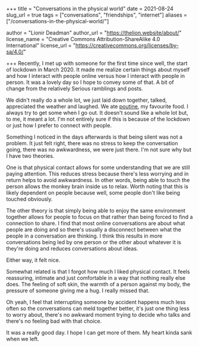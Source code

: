 +++
title = "Conversations in the physical world"
date = 2021-08-24
slug_url = true
tags = ["conversations", "friendships", "internet"]
aliases = ["/conversations-in-the-physical-world/"]

author = "Lionir Deadman"
author_url = "https://thelion.website/about/"
license_name = "Creative Commons Attribution-ShareAlike 4.0 International"
license_url = "https://creativecommons.org/licenses/by-sa/4.0/"

+++
Recently, I met up with someone for the first time since well, the start of lockdown in March 2020. It made me realize certain things about myself
and how I interact with people online versus how I interact with people in person. It was a lovely day
so I hope to convey some of that. A bit of change from the relatively Serious ramblings and posts.
<!--more-->

We didn't really do a whole lot, we just laid down together, talked, appreciated the weather and laughed. We ate [poutine](https://en.wikipedia.org/wiki/Poutine),
my favourite food. I always try to get some when I go out. It doesn't sound like a whole lot but, to me, it meant a lot. I'm not entirely sure if this
is because of the lockdown or just how I prefer to connect with people.

Something I noticed in the days afterwards is that being silent was not a problem. It just felt right, there was no stress to keep the conversation
going, there was no awkwardness, we were just there. I'm not sure why but I have two theories. 

One is that physical contact allows for some understanding that we are still paying attention. This reduces stress because there's less worrying and in
return helps to avoid awkwardness. In other words, being able to touch the person allows the monkey brain inside us to relax. 
Worth noting that this is likely dependent on people because well, some people don't like being touched obviously.

The other theory is that simply being able to enjoy the same environment together allows for people to focus on that rather than being forced to
find a connection to share. I find that most online conversations are about what people are doing and so there's usually a disconnect between
what the people in a conversation are thinking. I think this results in more conversations being led by one person or the other about whatever it is
they're doing and reduces conversations about ideas.

Either way, it felt nice.

Somewhat related is that I forgot how much I liked physical contact. It feels reassuring, intimate and just comfortable in a way that
nothing really else does. The feeling of soft skin, the warmth of a person against my body, the pressure of someone giving me a hug. I really missed
that.

Oh yeah, I feel that interrupting someone by accident happens much less often so the conversations can meld together better, it's
just one thing less to worry about, there's no awkward moment trying to decide who talks and there's no feeling bad with that choice.

It was a really good day. I hope I can get more of them. My heart kinda sank when we left.
